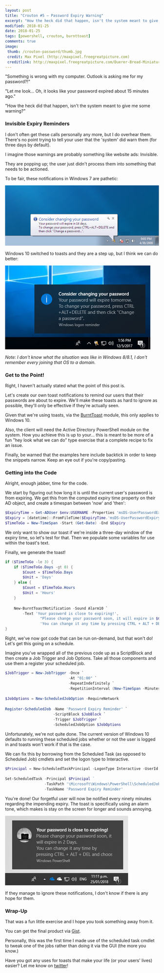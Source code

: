 ```yaml
---
layout: post
title: "Crouton #5 – Password Expiry Warning"
excerpt: "How the heck did that happen, isn't the system meant to give me some warning?"
modified: 2018-01-25
date: 2018-01-25
tags: [powershell, crouton, burnttoast]
comments: true
image:
 thumb: /crouton-password/thumb.jpg
 credit: Max Pixel (http://maxpixel.freegreatpicture.com)
 creditlink: http://maxpixel.freegreatpicture.com/Duerer-Bread-Miniature-Figures-Advent-3010349
---
```


"Something is wrong with my computer. Outlook is asking me for my password?!"

"Let me look… Oh, it looks like your password expired about 15 minutes ago."

"How the heck did that happen, isn't the system meant to give me some warning?"

### Invisible Expiry Reminders

I don't often get these calls personally any more, but I do overhear them.
There's no point trying to tell your user that the 'system' did warn them (for
three days by default).

I imagine those warnings are probably something like website ads: Invisible.

They are popping up; the user just didn't process them into something that needs
to be actioned.

To be fair, these notifications in Windows 7 are pathetic:

[![Password Reminder - Win7](/images/crouton-password/win7.png)](/images/crouton-password/win7.png)

Windows 10 switched to toasts and they are a step up, but I think we can do
better:

[![Password Reminder - Win10](/images/crouton-password/win10.jpg)](/images/crouton-password/win10.jpg)

*Note: I don't know what the situation was like in Windows 8/8.1, I don't
remember every joining that OS to a domain.*

### Get to the Point!

Right, I haven't actually stated what the point of this post is.

Let's create our own toast notifications to remind our users that their
passwords are about to expire. We'll make these toasts as hard to ignore as
possible, they'll only be effective if they're actually seen.

Given that we're using toasts, via the
[BurntToast](powershellgallery.com/packages/BurntToast) module, this only
applies to Windows 10.

Also, the client will need the Active Directory PowerShell module on the system.
How you achieve this is up to your… this is meant to be more of a fun "hey look
what we can do" type exercise that a complete recipe to fix an issue.

Finally, be warned that the examples here include backtick in order to keep the
snippets narrow. Keep an eye out if you're copy/pasting.

### Getting into the Code

Alright, enough jabber, time for the code.

We start by figuring out how long it is until the current user's password is
from expiring. We get this from the computed expiry time property on their AD
object, and create a timespan between 'now' and 'then':

```powershell
$ExpiryTime = Get-ADUser $env:USERNAME -Properties 'msDS-UserPasswordExpiryTimeComputed'
$Expiry = [datetime]::FromFileTime($ExpiryTime.'msDS-UserPasswordExpiryTimeComputed')
$TimeToGo = New-TimeSpan -Start (Get-Date) -End $Expiry
```

We only want to show our toast if we're inside a three-day window of the expiry
time, so let's test for that. Then we populate some variables for use within the
toast's text.

Finally, we generate the toast!

```powershell
if ($TimeToGo -le 3) {
    if ($TimeToGo.Days -gt 0) {
        $Count = $TimeToGo.Days
        $Unit = 'Days'
    } else {
        $Count = $TimeToGo.Hours
        $Unit = 'Hours'
    }
        
    New-BurntToastNotification -Sound Alarm10 `
        -Text 'Your password is close to expiring!',
                "Please change your password soon, it will expire in $Count $Unit.",
                'You can change it any time by pressing CTRL + ALT + DEL and choosing "Change a password."'
}
```
Right, we've now got code that can be run on-demand, but that won't do! Let's
get this going on a schedule.

Imagine you've wrapped all of the previous code up as a ScriptBlock and then
create a Job Trigger and Job Options. Take all those components and use them a
register your scheduled job.

```powershell
$JobTrigger = New-JobTrigger -Once `
                             -At "01:00" `
                             -RepeatIndefinitely `
                             -RepetitionInterval (New-TimeSpan -Minutes 90)

$JobOptions = New-ScheduledJobOption -RequireNetwork

Register-ScheduledJob -Name 'Password Expiry Reminder' `
                      -ScriptBlock $JobBlock `
                      -Trigger $JobTrigger `
                      -ScheduledJobOption $JobOptions
```

Unfortunately, we're not quite done. The current version of Windows 10 defaults
to running these scheduled jobs whether or not the user is logged in and toasts
won't work if that is the case.

We can fix this by borrowing from the Scheduled Task (as opposed to Scheduled
Job) cmdlets and set the logon type to Interactive.

```powershell
$Principal = New-ScheduledTaskPrincipal -LogonType Interactive -UserId $ENV:USERNAME

Set-ScheduledTask -Principal $Principal ` 
                  -TaskPath '\Microsoft\Windows\PowerShell\ScheduledJobs\' `
                  -TaskName 'Password Expiry Reminder'
```

You're done! Our forgetful user will now be notified every ninety minutes
regarding the impending expiry. The toast is specifically using an alarm tone,
which makes is stay on the screen for longer and sounds annoying.

[![Finished toast](/images/crouton-password/example.png)](/images/crouton-password/example.png)

If they manage to ignore these notifications, I don't know if there is any hope
for them.

### Wrap-Up

That was a fun little exercise and I hope you took something away from it.

You can get the final product via [Gist](https://gist.github.com/Windos/17ce81e36cc635638f30e5cb79791051).

Personally, this was the first time I made use of the scheduled task cmdlet to
tweak one of the jobs rather than doing it via the GUI (the more you know.)

Have you got any uses for toasts that make your life (or your users' lives)
easier? Let me know on [twitter](https://twitter.com/WindosNZ)!
